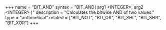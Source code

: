 +++
name = "BIT_AND"
syntax = "BIT_AND( arg1 &lt;INTEGER&gt;, arg2 &lt;INTEGER&gt; )"
description = "Calculates the bitwise AND of two values."
type = "arithmetical"
related = ["BIT_NOT", "BIT_OR", "BIT_SHL", "BIT_SHR", "BIT_XOR"]
+++

